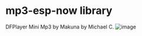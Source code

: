 # mp3-esp-now library
DFPlayer Mini Mp3 by Makuna by Michael C.
![image](https://user-images.githubusercontent.com/62342206/195501852-4b4ffb7e-fa66-4fa9-89b4-b9a8601fec90.png)
